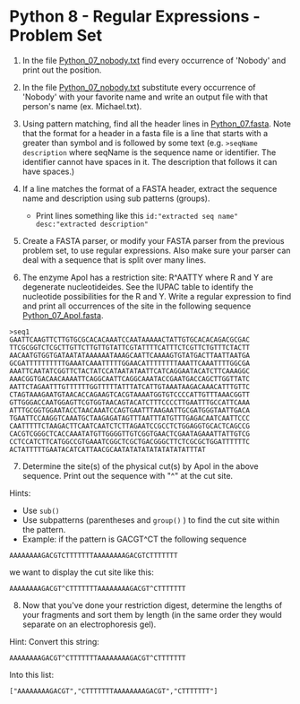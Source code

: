 Python 8 - Regular Expressions - Problem Set
===================

1. In the file [Python_07_nobody.txt](https://raw.githubusercontent.com/prog4biol/pfb2018/master/files/Python_07_nobody.txt) find every occurrence of 'Nobody' and print out the position.

2. In the file [Python_07_nobody.txt](https://raw.githubusercontent.com/prog4biol/pfb2018/master/files/Python_07_nobody.txt) substitute every occurrence of 'Nobody' with your favorite name and write an output file with that person's name (ex. Michael.txt).

3. Using pattern matching, find all the header lines in [Python_07.fasta](https://raw.githubusercontent.com/prog4biol/pfb2018/master/files/Python_07.fasta). Note that the format for a header in a fasta file is a line that starts with a greater than symbol and is followed by some text (e.g. `>seqName description` where seqName is the sequence name or identifier. The identifier cannot have spaces in it. The description that follows it can have spaces.)

4. If a line matches the format of a FASTA header, extract the sequence name and description using sub patterns (groups). 
	- Print lines something like this `id:"extracted seq name" desc:"extracted description"`

5. Create a FASTA parser, or modify your FASTA parser from the previous problem set, to use regular expressions. Also make sure your parser can deal with a sequence that is split over many lines.

6. The enzyme ApoI has a restriction site: R^AATTY where R and Y are degenerate nucleotideides. See the IUPAC table to identify the nucleotide possibilities for the R and Y. Write a regular expression to find and print all occurrences of the site in the following sequence [Python_07_ApoI.fasta](https://raw.githubusercontent.com/prog4biol/pfb2018/master/files/Python_07_ApoI.fasta). 

```
>seq1
GAATTCAAGTTCTTGTGCGCACACAAATCCAATAAAAACTATTGTGCACACAGACGCGAC
TTCGCGGTCTCGCTTGTTCTTGTTGTATTCGTATTTTCATTTCTCGTTCTGTTTCTACTT
AACAATGTGGTGATAATATAAAAAATAAAGCAATTCAAAAGTGTATGACTTAATTAATGA
GCGATTTTTTTTTTGAAATCAAATTTTTGGAACATTTTTTTTAAATTCAAATTTTGGCGA
AAATTCAATATCGGTTCTACTATCCATAATATAATTCATCAGGAATACATCTTCAAAGGC
AAACGGTGACAACAAAATTCAGGCAATTCAGGCAAATACCGAATGACCAGCTTGGTTATC
AATTCTAGAATTTGTTTTTTGGTTTTTATTTATCATTGTAAATAAGACAAACATTTGTTC
CTAGTAAAGAATGTAACACCAGAAGTCACGTAAAATGGTGTCCCCATTGTTTAAACGGTT
GTTGGGACCAATGGAGTTCGTGGTAACAGTACATCTTTCCCCTTGAATTTGCCATTCAAA
ATTTGCGGTGGAATACCTAACAAATCCAGTGAATTTAAGAATTGCGATGGGTAATTGACA
TGAATTCCAAGGTCAAATGCTAAGAGATAGTTTAATTTATGTTTGAGACAATCAATTCCC
CAATTTTTCTAAGACTTCAATCAATCTCTTAGAATCCGCCTCTGGAGGTGCACTCAGCCG
CACGTCGGGCTCACCAAATATGTTGGGGTTGTCGGTGAACTCGAATAGAAATTATTGTCG
CCTCCATCTTCATGGCCGTGAAATCGGCTCGCTGACGGGCTTCTCGCGCTGGATTTTTTC
ACTATTTTTGAATACATCATTAACGCAATATATATATATATATATTTAT
```


7. Determine the site(s) of the physical cut(s) by ApoI in the above sequence. Print out the sequence with "^" at the cut site.

  Hints:  
   - Use `sub()`  
   - Use subpatterns (parentheses and `group()` ) to find the cut site within the pattern.
   - Example: if the pattern is GACGT^CT the following sequence

```
AAAAAAAAGACGTCTTTTTTTAAAAAAAAGACGTCTTTTTTT
```
we want to display the cut site like this:

```
AAAAAAAAGACGT^CTTTTTTTAAAAAAAAGACGT^CTTTTTTT
```

8. Now that you've done your restriction digest, determine the lengths of your fragments and sort them by length (in the same order they would separate on an electrophoresis gel).

Hint: Convert this string:

```
AAAAAAAAGACGT^CTTTTTTTAAAAAAAAGACGT^CTTTTTTT
```

Into this list:

```
["AAAAAAAAGACGT","CTTTTTTTAAAAAAAAGACGT","CTTTTTTT"]
```
